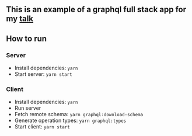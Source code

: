 ## This is an example of a graphql full stack app for my [talk](https://docs.google.com/presentation/d/1oDRHAkNHu7eCc1z75rv-XD9_QSG2rfy9pqFAdPJwoNw/edit?usp=sharing)

## How to run

### Server

- Install dependencies: `yarn`
- Start server: `yarn start`

### Client
- Install dependencies: `yarn`
- Run server
- Fetch remote schema: `yarn graphql:download-schema`
- Generate operation types: `yarn graphql:types`
- Start client: `yarn start`